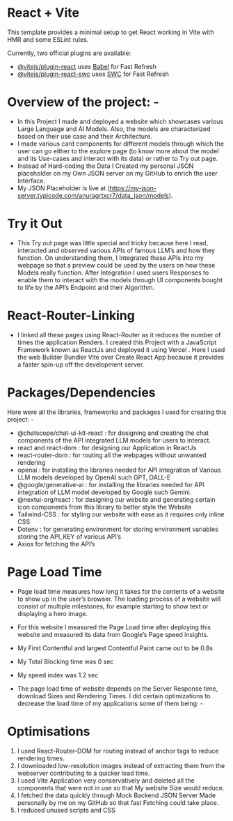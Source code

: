 # React + Vite

This template provides a minimal setup to get React working in Vite with HMR and some ESLint rules.

Currently, two official plugins are available:

- [@vitejs/plugin-react](https://github.com/vitejs/vite-plugin-react/blob/main/packages/plugin-react/README.md) uses [Babel](https://babeljs.io/) for Fast Refresh
- [@vitejs/plugin-react-swc](https://github.com/vitejs/vite-plugin-react-swc) uses [SWC](https://swc.rs/) for Fast Refresh


# Overview of the project: -

- In this Project I made and deployed a website which showcases various Large Language and AI Models. Also, the models are characterized based on their use case and their Architecture. 
- I made various card components for different models through which the user can go either to the explore page (to know more about the model and its Use-cases and interact with its data) or rather to Try out page. 
- Instead of Hard-coding the Data I Created my personal JSON placeholder on my Own JSON server on my GitHub to enrich the user Interface.
- My JSON Placeholder is live at (https://my-json-server.typicode.com/anuragrtxcr7/data_json/models).

# Try it Out

- This Try out page was little special and tricky because here I read, interacted and observed various APIs of famous LLM’s and how they function. On understanding them, I Integrated these APIs into my webpage so that a preview could be used by the users on how these Models really function. After Integration I used users Responses to enable them to interact with the models through UI components bought to life by the API’s Endpoint and their Algorithm.

# React-Router-Linking

- I linked all these pages using React-Router as it reduces the number of times the application Renders. I created this Project with a JavaScript Framework known as ReactJs and deployed it using Vercel . Here I used the web Builder Bundler Vite over Create React App because it provides a faster spin-up off the development server.


# Packages/Dependencies

Here were all the libraries, frameworks and packages I used for creating this project: -
- @chatscope/chat-ui-kit-react : for designing and creating the chat components of the API integrated LLM models for users to interact.
- react and react-dom : for designing our Application in ReactJs
- react-router-dom : for routing all the webpages without unwanted rendering
- openai :  for installing the libraries needed for API integration of Various LLM models developed by OpenAI such GPT, DALL-E
- @google/generative-ai :  for installing the libraries needed for API integration of LLM model developed by Google such Gemini.
- @nextui-org/react : for designing our website and generating certain icon components from this library to better style the Website
- Tailwind-CSS : for styling our website with ease as it requires only inline CSS
- Dotenv :  for generating environment for storing environment variables storing the API_KEY of various API’s
- Axios for fetching the API’s

# Page Load Time

- Page load time measures how long it takes for the contents of a website to show up in the user’s browser. The loading process of a website will consist of multiple milestones, for example starting to show text or displaying a hero image.

- For this website I measured the Page Load time after deploying this website and measured its data from Google’s Page speed insights.
- My First Contentful and largest Contentful Paint came out to be 0.8s
- My Total Blocking time was 0 sec
- My speed index was 1.2 sec

- The page load time of website depends on the Server Response time, download Sizes and Rendering Times. I did certain optimizations to decrease the load time of my applications some of them being: -

# Optimisations

1.	I used React-Router-DOM for routing instead of anchor tags to reduce rendering times.
2.	I downloaded low-resolution images instead of extracting them from the webserver contributing to a quicker load time.
3.	I used Vite Application very conservatively and deleted all the components that were not in use so that My website Size would reduce.
4.	I fetched the data quickly through Mock Backend JSON Server Made personally by me on my GitHub so that fast Fetching could take place.
5. I reduced unused scripts and CSS

